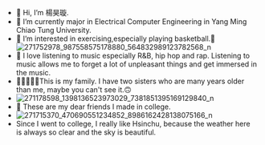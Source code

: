 - 👋 Hi, I’m 楊昊璇.
- 🌱 I’m currently major in Electrical Computer Engineering in Yang Ming Chiao Tung University.
- 💪 I’m interested in exercising,especially playing basketball.🏀
![271752978_987558575178880_564832989123782568_n](https://user-images.githubusercontent.com/98099789/150756779-cec5ed17-44fc-463e-931a-aff74a185a5f.jpg)
- 🎵 I love listening to music especially R&B, hip hop and rap. Listening to music allows me to forget a lot of unpleasant things and get immersed in the music.
- 👨‍👩‍👧‍👧👶This is my family. I have two sisters who are many years older than me, maybe you can't see it.🙃
-  ![271178598_1398136523973029_7381851395169129840_n](https://user-images.githubusercontent.com/98099789/150761233-e6bc7efe-aafa-4750-a21e-387c787a9397.jpg)
- 💞️ These are my dear friends I made in college.
-  ![271715370_470690551234852_8986162428138075166_n](https://user-images.githubusercontent.com/98099789/150762673-859dab43-0bd3-401d-b372-64fa8f4d8d0e.jpg)
-  Since I went to college, I really like Hsinchu, because the weather here is always so clear and the sky is beautiful.

<!---
Hao-ShiuanYang/Hao-ShiuanYang is a ✨ special ✨ repository because its `README.md` (this file) appears on your GitHub profile.
You can click the Preview link to take a look at your changes.
--->
